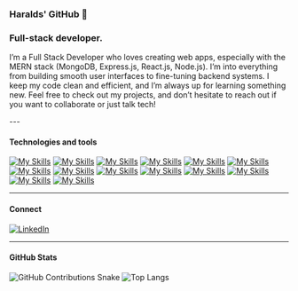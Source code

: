 ### Haralds' GitHub 👋
<h3>Full-stack developer.</h3>
<p>I’m a Full Stack Developer who loves creating web apps, especially with the MERN stack (MongoDB, Express.js, React.js, Node.js). I’m into everything from building smooth user interfaces to fine-tuning backend systems. I keep my code clean and efficient, and I’m always up for learning something new. Feel free to check out my projects, and don’t hesitate to reach out if you want to collaborate or just talk tech!</p>
---

<h4>Technologies and tools</h4>

[![My Skills](https://img.shields.io/badge/-React-61DAFB?style=flat&logo=react&logoColor=white)](https://reactjs.org/)
[![My Skills](https://img.shields.io/badge/-Vue-4FC08D?style=flat&logo=vue.js&logoColor=white)](https://vuejs.org/)
[![My Skills](https://img.shields.io/badge/-Redux-764ABC?style=flat&logo=redux&logoColor=white)](https://redux.js.org/)
[![My Skills](https://img.shields.io/badge/-JavaScript-F7DF1E?style=flat&logo=javascript&logoColor=black)](https://developer.mozilla.org/en-US/docs/Web/JavaScript)
[![My Skills](https://img.shields.io/badge/-TypeScript-007ACC?style=flat&logo=typescript&logoColor=white)](https://www.typescriptlang.org/)
[![My Skills](https://img.shields.io/badge/-HTML5-E34F26?style=flat&logo=html5&logoColor=white)](https://developer.mozilla.org/en-US/docs/Web/HTML)
[![My Skills](https://img.shields.io/badge/-SCSS-CC6699?style=flat&logo=sass&logoColor=white)](https://sass-lang.com/)
[![My Skills](https://img.shields.io/badge/-Figma-F24E1E?style=flat&logo=figma&logoColor=white)](https://www.figma.com/)
[![My Skills](https://img.shields.io/badge/-Bootstrap-7952B3?style=flat&logo=bootstrap&logoColor=white)](https://getbootstrap.com/)
[![My Skills](https://img.shields.io/badge/-Node.js-339933?style=flat&logo=node.js&logoColor=white)](https://nodejs.org/)
[![My Skills](https://img.shields.io/badge/-Express-000000?style=flat&logo=express&logoColor=white)](https://expressjs.com/)
[![My Skills](https://img.shields.io/badge/-MongoDB-47A248?style=flat&logo=mongodb&logoColor=white)](https://www.mongodb.com/)
[![My Skills](https://img.shields.io/badge/-Docker-2496ED?style=flat&logo=docker&logoColor=white)](https://www.docker.com/)
[![My Skills](https://img.shields.io/badge/-React%20Native-61DAFB?style=flat&logo=react&logoColor=white)](https://reactnative.dev/)

---

<h4>Connect</h4>

[![LinkedIn](https://img.shields.io/badge/-LinkedIn-0077B5?style=flat&logo=linkedin&logoColor=white)](https://www.linkedin.com/in/htreilons/)

---

<h4>GitHub Stats</h4>

![GitHub Contributions Snake](https://github.com/GARISoo/blob/output/github-contribution-grid-snake.svg)
![Top Langs](https://github-readme-stats.vercel.app/api/top-langs/?username=GARISoo&layout=compact&theme=radical)
